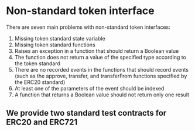 # Non-standard token interface
There are seven main problems with non-standard token interfaces:
1. Missing token standard state variable
2. Missing token standard functions
3. Raises an exception in a function that should return a Boolean value
4. The function does not return a value of the specified type according to the token standard
5. There are no recorded events in the functions that should record events (such as the approve, transfer, and transferFrom functions specified by the ERC20 standard)
6. At least one of the parameters of the event should be indexed
7. A function that returns a Boolean value should not return only one result

## We provide two standard test contracts for ERC20 and ERC721
